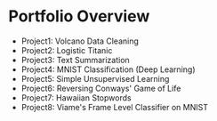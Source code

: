 # Portfolio Overview

- Project1: Volcano Data Cleaning
- Project2: Logistic Titanic
- Project3: Text Summarization
- Project4: MNIST Classification (Deep Learning)
- Project5: Simple Unsupervised Learning
- Project6: Reversing Conways' Game of Life
- Project7: Hawaiian Stopwords
- Project8: Viame's Frame Level Classifier on MNIST

